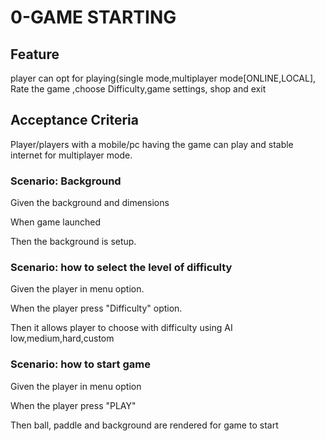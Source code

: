 # 0-GAME STARTING

## Feature

player can opt for playing(single mode,multiplayer mode[ONLINE,LOCAL],
Rate the game ,choose Difficulty,game settings, shop and exit

## Acceptance Criteria

Player/players with a mobile/pc having the game can play
and stable internet for multiplayer mode.

### Scenario: Background

  Given the background and dimensions

  When game launched

  Then the background is setup.

### Scenario: how to select the level of difficulty

  Given the player in menu option.

  When the player press "Difficulty" option.

  Then it allows player to choose with difficulty using AI
  low,medium,hard,custom
  
### Scenario: how to start game

  Given the player in menu option

  When the player press "PLAY"

  Then ball, paddle and background are rendered for game to start
